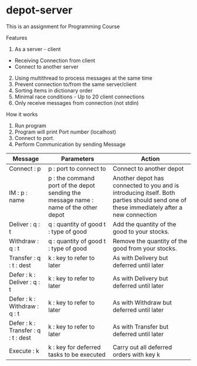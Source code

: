# depot-server

This is an assignment for Programming Course

Features
1. As a server - client
  - Receiving Connection from client
  - Connect to another server
2. Using multithread to process messages at the same time
3. Prevent connection to/from the same server/client
4. Sorting items in dictionary order
5. Minimal race conditions - Up to 20 client connections
6. Only receive messages from connection (not stdin)

How it works
1. Run program 
2. Program will print Port number (localhost)
3. Connect to port.
4. Perform Communication by sending Message

| Message                      | Parameters                                                                           | Action                                                                                                                                 |
|------------------------------|--------------------------------------------------------------------------------------|----------------------------------------------------------------------------------------------------------------------------------------|
| Connect : p                    | p : port to connect to                                                               | Connect to another depot                                                                                                               |
| IM : p : name                   | p : the command port of the depot sending the message name : name of the other depot | Another depot has connected to you and is introducing itself. Both parties should send one of these immediately after a new connection |
| Deliver : q : t                 | q : quantity of good t : type of good                                                | Add the quantity of the good to your stocks.                                                                                           |
| Withdraw : q : t                | q : quantity of good t : type of good                                                | Remove the quantity of the good from your stocks.                                                                                      |
| Transfer : q : t : dest          | k : key to refer to later                                                            | As with Delivery but deferred until later                                                                                              |
| Defer : k : Deliver : q : t        | k : key to refer to later                                                            | As with Delivery but deferred until later                                                                                              |
| Defer : k : Withdraw : q : t       | k : key to refer to later                                                            | As with Withdraw but deferred until later                                                                                              |
| Defer : k : Transfer : q : t : dest | k : key to refer to later                                                            | As with Transfer but deferred until later                                                                                              |
| Execute : k                    | k : key for deferred tasks to be executed                                            | Carry out all deferred orders with key k                                                                                               |
